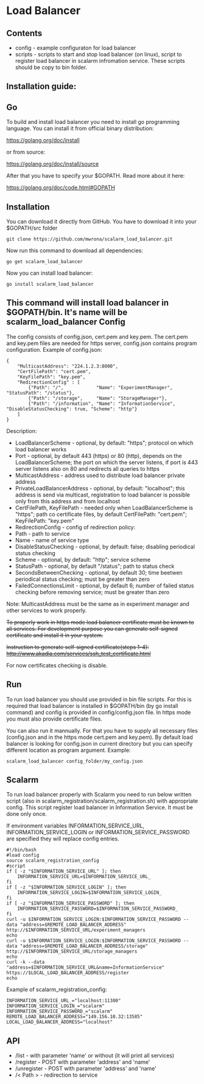 Load Balancer 
============ 
Contents 
---------- 
* config - example configuraton for load balancer 
* scripts - scripts to start and stop load balancer (on linux), script to register load balancer in scalarm infromation service. These scripts should be copy to bin folder. 

Installation guide: 
---------------------- 
Go 
-- 
To build and install load balancer you need to install go programming language. 
You can install it from official binary distribution: 

https://golang.org/doc/install

or from source: 

https://golang.org/doc/install/source 

After that you have to specify your $GOPATH. Read more about it here: 

https://golang.org/doc/code.html#GOPATH 

Installation 
-------------- 
You can download it directly from GitHub. You have to download it into your $GOPATH/src folder 
``` 
git clone https://github.com/mwrona/scalarm_load_balancer.git 
``` 
Now run this command to download all dependencies: 
``` 
go get scalarm_load_balancer 
``` 
Now you can install load balancer: 
```` 
go install scalarm_load_balancer
```` 
This command will install load balancer in $GOPATH/bin. It's name will be scalarm_load_balancer 
Config 
-------- 
The config consists of config.json, cert.pem and key.pem. The cert.pem and key.pem files are needed for https server, config.json contains program configuration. 
Example of config.json:
````
{
	"MulticastAddress": "224.1.2.3:8000", 
	"CertFilePath": "cert.pem",
	"KeyFilePath": "key.pem",
	"RedirectionConfig" : [
		{"Path": "/", 			 "Name": "ExperimentManager", "StatusPath": "/status"},
		{"Path": "/storage", 	 "Name": "StorageManager"},
		{"Path": "/information", "Name": "InformationService", "DisableStatusChecking": true, "Scheme": "http"}
	]
}

````


Description:
* LoadBalancerScheme - optional, by default: "https"; protocol on which load balancer works 
* Port - optional, by default 443 (https) or 80 (http), depends on the LoadBalancerScheme; the port on which the server listens, if port is 443 server listens also on 80 and redirects all queries to https
* MulticastAddress - address used to distribute load balancer private address
* PrivateLoadBalancerAddress - optional, by default: "localhost"; this address is send via multicast, registration to load balancer is possible only from this address and from localhost
* CertFilePath, KeyFilePath - needed only when LoadBalancerScheme is "https"; path co certificate files, by default CertFilePath: "cert.pem"; KeyFilePath: "key.pem"
* RedirectionConfig - config of redirection policy: 
 * Path - path to service
 * Name - name of service type
 * DisableStatusChecking - optional, by default: false; disabling periodical status checking
 * Scheme - optional, by default: "http"; service scheme
 * StatusPath - optional, by default "/status"; path to status check
 * SecondsBetweenChecking - optional, by default 30; time beetwen periodical status checking; must be greater than zero
 * FailedConnectionsLimit - optional, by default 6; number of failed status checking before removing service; must be greater than zero

Note: MulticastAddress must be the same as in experiment manager and other services to work properly.

~~To properly work in https mode load balancer certificate must be known to all services. For development purpose you can generate self-signed certificate and install it in your system.~~

~~Instruction to generate self-signed certificate(steps 1-4): http://www.akadia.com/services/ssh_test_certificate.html~~

For now certificates checking is disable.

Run 
----

To run load balancer you should use provided in bin file scripts. For this is required that load balancer is installed in $GOPATH/bin (by go install command) and config is provided in config/config.json file. In https mode you must also provide certificate files.


You can also run it mannually. For that you have to supply all necessary files (config.json and in the https mode cert.pem and key.pem). By default load balancer is looking for config.json in current directory but you can specify different location as program argument. Example:
```
scalarm_load_balancer config_folder/my_config.json
```
Scalarm 
----
To run load balancer properly with Scalarm you need to run below written script (also in scalarm_registration/scalarm_registration.sh) with appropriate config. This script register load balancer in Information Service. It must be done only once.

If environment variables INFORMATION_SERVICE_URL, INFORMATION_SERVICE_LOGIN or INFORMATION_SERVICE_PASSWORD are specified they will replace config entries.

```
#!/bin/bash
#load config
source scalarm_registration_config
#script
if [ -z "$INFORMATION_SERVICE_URL" ]; then
    INFORMATION_SERVICE_URL=$INFORMATION_SERVICE_URL_
fi
if [ -z "$INFORMATION_SERVICE_LOGIN" ]; then
    INFORMATION_SERVICE_LOGIN=$INFORMATION_SERVICE_LOGIN_
fi
if [ -z "$INFORMATION_SERVICE_PASSWORD" ]; then
    INFORMATION_SERVICE_PASSWORD=$INFORMATION_SERVICE_PASSWORD_
fi  
curl -u $INFORMATION_SERVICE_LOGIN:$INFORMATION_SERVICE_PASSWORD --data "address=$REMOTE_LOAD_BALANCER_ADDRESS" http://$INFORMATION_SERVICE_URL/experiment_managers
echo
curl -u $INFORMATION_SERVICE_LOGIN:$INFORMATION_SERVICE_PASSWORD --data "address=$REMOTE_LOAD_BALANCER_ADDRESS/storage" http://$INFORMATION_SERVICE_URL/storage_managers
echo
curl -k --data "address=$INFORMATION_SERVICE_URL&name=InformationService" https://$LOCAL_LOAD_BALANCER_ADDRESS/register
echo

```
Example of scalarm_registration_config:
```
INFORMATION_SERVICE_URL_="localhost:11300"
INFORMATION_SERVICE_LOGIN_="scalarm"
INFORMATION_SERVICE_PASSWORD_="scalarm"
REMOTE_LOAD_BALANCER_ADDRESS="149.156.10.32:13585"
LOCAL_LOAD_BALANCER_ADDRESS="localhost"
```


API
-----
* /list - with parameter 'name' or without (it will print all services)
* /register - POST with parameter 'address' and 'name'
* /unregister - POST with parameter 'address' and 'name'
* /< Path > - redirection to service

